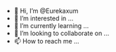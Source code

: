 - 👋 Hi, I’m @Eurekaxum
- 👀 I’m interested in ...
- 🌱 I’m currently learning ...
- 💞️ I’m looking to collaborate on ...
- 📫 How to reach me ...

<!---
Eurekaxum/Eurekaxum is a ✨ special ✨ repository because its `README.md` (this file) appears on your GitHub profile.
You can click the Preview link to take a look at your changes.
--->
